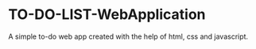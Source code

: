 # TO-DO-LIST-WebApplication
A simple to-do web app created with the help of html, css and javascript.

